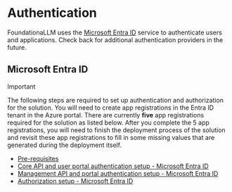 # Authentication

FoundationaLLM uses the [Microsoft Entra ID](https://learn.microsoft.com/entra/fundamentals/whatis) service to authenticate users and applications. Check back for additional authentication providers in the future.

## Microsoft Entra ID

> [!IMPORTANT]
> The following steps are required to set up authentication and authorization for the solution. You will need to create app registrations in the Entra ID tenant in the Azure portal.  There are currently **five** app registrations required for the solution as listed below.  After you complete the 5 app registrations, you will need to finish the deployment process of the solution and revisit these app registrations to fill in some missing values that are generated during the deployment itself.

- [Pre-requisites](pre-requisites.md)
- [Core API and user portal authentication setup - Microsoft Entra ID](core-authentication-setup-entra.md)
- [Management API and portal authentication setup - Microsoft Entra ID](management-authentication-setup-entra.md)
- [Authorization setup - Microsoft Entra ID](authorization-setup-entra.md)
